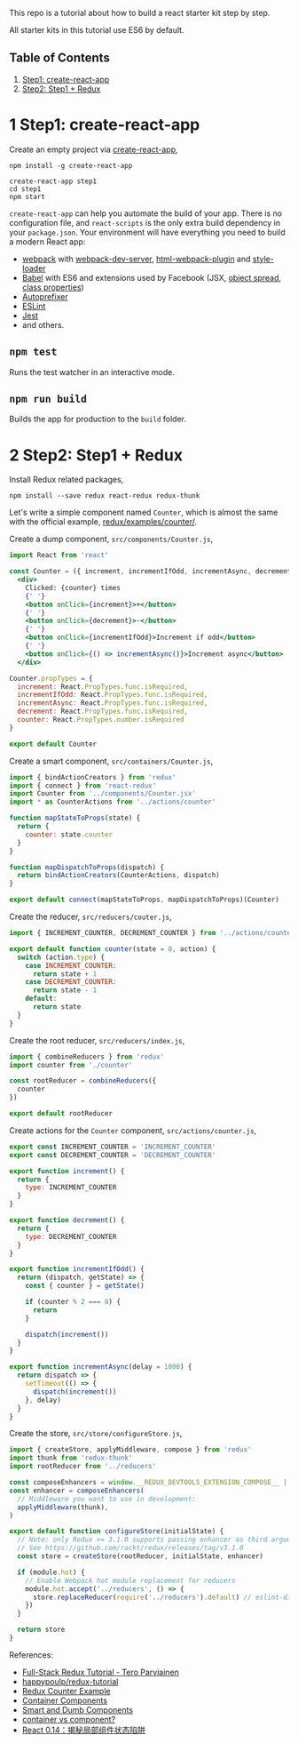 This repo is a tutorial about how to build a react starter kit step by step.

All starter kits in this tutorial use ES6 by default.

Table of Contents
-----------------
1. [Step1: create-react-app](#1-step1-create-react-app)
1. [Step2: Step1 + Redux](#2-step2-step1-redux)


# 1 Step1: create-react-app

Create an empty project via [create-react-app](https://github.com/facebookincubator/create-react-app),

    npm install -g create-react-app
    
    create-react-app step1
    cd step1
    npm start

`create-react-app` can help you automate the build of your app. There is no configuration file, and `react-scripts` is the only extra build dependency in your `package.json`. Your environment will have everything you need to build a modern React app:

* [webpack](https://webpack.github.io/) with [webpack-dev-server](https://github.com/webpack/webpack-dev-server), [html-webpack-plugin](https://github.com/ampedandwired/html-webpack-plugin) and [style-loader](https://github.com/webpack/style-loader)
* [Babel](http://babeljs.io/) with ES6 and extensions used by Facebook (JSX, [object spread](https://github.com/sebmarkbage/ecmascript-rest-spread/commits/master), [class properties](https://github.com/jeffmo/es-class-public-fields))
* [Autoprefixer](https://github.com/postcss/autoprefixer)
* [ESLint](http://eslint.org/)
* [Jest](http://facebook.github.io/jest)
* and others.

## `npm test`

Runs the test watcher in an interactive mode.

## `npm run build`

Builds the app for production to the `build` folder.


# 2 Step2: Step1 + Redux

Install Redux related packages,

    npm install --save redux react-redux redux-thunk

Let's write a simple component named `Counter`, which is almost the same with the official example, [redux/examples/counter/](https://github.com/reactjs/redux/tree/master/examples/counter).

Create a dump component, `src/components/Counter.js`,

```jsx
import React from 'react'

const Counter = ({ increment, incrementIfOdd, incrementAsync, decrement, counter }) =>
  <div>
    Clicked: {counter} times
    {' '}
    <button onClick={increment}>+</button>
    {' '}
    <button onClick={decrement}>-</button>
    {' '}
    <button onClick={incrementIfOdd}>Increment if odd</button>
    {' '}
    <button onClick={() => incrementAsync()}>Increment async</button>
  </div>

Counter.propTypes = {
  increment: React.PropTypes.func.isRequired,
  incrementIfOdd: React.PropTypes.func.isRequired,
  incrementAsync: React.PropTypes.func.isRequired,
  decrement: React.PropTypes.func.isRequired,
  counter: React.PropTypes.number.isRequired
}

export default Counter
```

Create a smart component, `src/containers/Counter.js`,

```javascript
import { bindActionCreators } from 'redux'
import { connect } from 'react-redux'
import Counter from '../components/Counter.jsx'
import * as CounterActions from '../actions/counter'

function mapStateToProps(state) {
  return {
    counter: state.counter
  }
}

function mapDispatchToProps(dispatch) {
  return bindActionCreators(CounterActions, dispatch)
}

export default connect(mapStateToProps, mapDispatchToProps)(Counter)
```

Create the reducer, `src/reducers/couter.js`,

```javascript
import { INCREMENT_COUNTER, DECREMENT_COUNTER } from '../actions/counter'

export default function counter(state = 0, action) {
  switch (action.type) {
    case INCREMENT_COUNTER:
      return state + 1
    case DECREMENT_COUNTER:
      return state - 1
    default:
      return state
  }
}
```

Create the root reducer, `src/reducers/index.js`,

```javascript
import { combineReducers } from 'redux'
import counter from './counter'

const rootReducer = combineReducers({
  counter
})

export default rootReducer
```

Create actions for the `Counter` component, `src/actions/counter.js`,

```javascript
export const INCREMENT_COUNTER = 'INCREMENT_COUNTER'
export const DECREMENT_COUNTER = 'DECREMENT_COUNTER'

export function increment() {
  return {
    type: INCREMENT_COUNTER
  }
}

export function decrement() {
  return {
    type: DECREMENT_COUNTER
  }
}

export function incrementIfOdd() {
  return (dispatch, getState) => {
    const { counter } = getState()

    if (counter % 2 === 0) {
      return
    }

    dispatch(increment())
  }
}

export function incrementAsync(delay = 1000) {
  return dispatch => {
    setTimeout(() => {
      dispatch(increment())
    }, delay)
  }
}
```

Create the store, `src/store/configureStore.js`,

```javascript
import { createStore, applyMiddleware, compose } from 'redux'
import thunk from 'redux-thunk'
import rootReducer from '../reducers'

const composeEnhancers = window.__REDUX_DEVTOOLS_EXTENSION_COMPOSE__ || compose
const enhancer = composeEnhancers(
  // Middleware you want to use in development:
  applyMiddleware(thunk),
)

export default function configureStore(initialState) {
  // Note: only Redux >= 3.1.0 supports passing enhancer as third argument.
  // See https://github.com/rackt/redux/releases/tag/v3.1.0
  const store = createStore(rootReducer, initialState, enhancer)

  if (module.hot) {
    // Enable Webpack hot module replacement for reducers
    module.hot.accept('../reducers', () => {
      store.replaceReducer(require('../reducers').default) // eslint-disable-line
    })
  }

  return store
}
```

References:

* [Full-Stack Redux Tutorial - Tero Parviainen](http://teropa.info/blog/2015/09/10/full-stack-redux-tutorial.html)
* [happypoulp/redux-tutorial](https://github.com/happypoulp/redux-tutorial)
* [Redux Counter Example](https://github.com/reactjs/redux/tree/master/examples/counter)
* [Container Components](https://medium.com/@learnreact/container-components-c0e67432e005#.sd66r3cj6)
* [Smart and Dumb Components](https://medium.com/@dan_abramov/smart-and-dumb-components-7ca2f9a7c7d0#.9esqxa1km)
* [container vs component?](https://github.com/rackt/redux/issues/756)
* [React 0.14：揭秘局部组件状态陷阱](http://zhuanlan.zhihu.com/FrontendMagazine/20416954)
